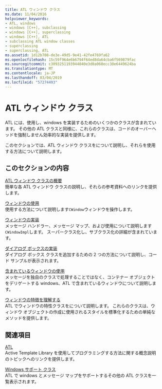 ```yaml
---
title: ATL ウィンドウ クラス
ms.date: 11/04/2016
helpviewer_keywords:
- ATL, windows
- windows [C++], subclassing
- windows [C++], superclassing
- windows [C++], ATL
- subclassing ATL window classes
- superclassing
- superclassing, ATL
ms.assetid: 1d12b708-de3e-49d5-9e41-42fe4769fa62
ms.openlocfilehash: 15c59f964e6b6794f64ed8da64cba6f569879fac
ms.sourcegitcommit: c3093251193944840e3d0a068ecc30e6449624ba
ms.translationtype: MT
ms.contentlocale: ja-JP
ms.lasthandoff: 03/04/2019
ms.locfileid: "57274493"
---
```

# <a name="atl-window-classes"></a>ATL ウィンドウ クラス

ATL には、使用し、windows を実装するためのいくつかのクラスが含まれています。 その他の ATL クラスと同様に、これらのクラスは、コードのオーバーヘッドを強制しません効率的な実装を提供します。

このセクションでは、ATL ウィンドウ クラスをについて説明し、それらを使用する方法について説明します。

## <a name="in-this-section"></a>このセクションの内容

[ATL ウィンドウ クラスの概要](../atl/introduction-to-atl-window-classes.md)<br/>
簡単な各 ATL ウィンドウ クラスの説明し、それらの参考資料へのリンクを提供します。

[ウィンドウの使用](../atl/using-a-window.md)<br/>
使用する方法について説明します`CWindow`ウィンドウを操作します。

[ウィンドウの実装](../atl/implementing-a-window.md)<br/>
メッセージ ハンドラー、メッセージ マップ、および使用について説明します`CWindowImpl`します。 スーパークラス化し、サブクラス化の詳細が含まれています。

[ダイアログ ボックスの実装](../atl/implementing-a-dialog-box.md)<br/>
ダイアログ ボックス クラスを追加するための 2 つの方法について説明し、コード サンプルが表示されます。

[含まれているウィンドウの使用](../atl/using-contained-windows.md)<br/>
メッセージを独自のクラスで処理することではなく、コンテナー オブジェクトをデリゲートする windows、ATL で含まれているウィンドウについて説明します。

[ウィンドウの特徴を理解する](../atl/understanding-window-traits.md)<br/>
ATL でウィンドウの特性クラスをについて説明します。 これらのクラスは、ウィンドウ オブジェクトの作成に使用されるスタイルを標準化するための単純なメソッドを提供します。

## <a name="related-sections"></a>関連項目

[ATL](../atl/active-template-library-atl-concepts.md)<br/>
Active Template Library を使用してプログラミングする方法に関する概念説明のトピックへのリンクを提供します。

[Windows サポート クラス](../atl/windows-support-classes.md)<br/>
ATL で windows とメッセージ マップをサポートするその他の ATL クラスを一覧表示されます。

